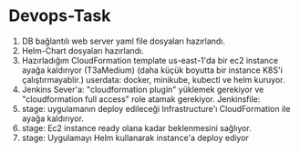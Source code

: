 # Devops-Task
1. DB bağlantılı web server yaml file dosyaları hazırlandı.
2. Helm-Chart dosyaları hazırlandı.
3. Hazırladığım CloudFormation template us-east-1'da bir ec2 instance ayağa kaldırıyor (T3aMedium) (daha küçük boyutta bir instance K8S'i çalıştırmayablir.)    userdata:   docker, minikube, kubectl ve helm kuruyor.
4. Jenkins Sever'a:
    "cloudformation plugin" yüklemek gerekiyor ve
    "cloudformation full access" role atamak gerekiyor.
Jenkinsfile:
1. stage: uygulamanın deploy edileceği Infrastructure'ı CloudFormation ile ayağa kaldırıyor. 
2. stage: Ec2 instance ready olana kadar beklenmesini sağlıyor. 
3. stage: Uygulamayı Helm kullanarak instance'a deploy ediyor

